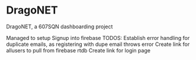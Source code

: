 # DragoNET

DragoNET, a 607SQN dashboarding project

Managed to setup Signup into firebase
TODOS: 
Establish error handling for duplicate emails, as registering with dupe email throws error
Create link for allusers to pull from firebase rtdb
Create link for login page 